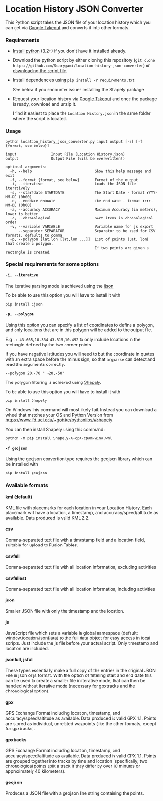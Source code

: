 # Location History JSON Converter

This Python script takes the JSON file of your location history which you can get via
[Google Takeout](https://takeout.google.com/settings/takeout/custom/location_history)
and converts it into other formats.

### Requirements

*  [Install python](https://wiki.python.org/moin/BeginnersGuide/Download) (3.2+) if you don't have it installed already.

*  Download the python script by either cloning this repository
   (`git clone https://github.com/Scarygami/location-history-json-converter`)
   or [downloading the script file](https://raw.githubusercontent.com/Scarygami/location-history-json-converter/master/location_history_json_converter.py).

*  Install dependencies using `pip install -r requirements.txt`

   See below if you encounter issues installing the Shapely package

*  Request your location history via [Google Takeout](https://takeout.google.com/settings/takeout/custom/location_history)
   and once the package is ready, download and unzip it.

   I find it easiest to place the `Location History.json` in the same folder where the script is located.

### Usage
```
python location_history_json_converter.py input output [-h] [-f {format, see below}]

input                Input File (Location History.json)
output               Output File (will be overwritten!)

optional arguments:
  -h, --help                             Show this help message and exit
  -f, --format {format, see below}       Format of the output
  -i, --iterative                        Loads the JSON file iteratively
  -s, --startdate STARTDATE              The Start Date - format YYYY-MM-DD (0h00)
  -e, --enddate ENDDATE                  The End Date - format YYYY-MM-DD (0h00)
  -a, --accuracy ACCURACY                Maximum Accuracy (in meters), lower is better
  -c, --chronological                    Sort items in chronological order
  -v, --variable VARIABLE                Variable name for js export
      --separator SEPARATOR              Separator to be used for CSV formats, defaults to comma
  -p, --polygon [lat,lon [lat,lon ...]]  List of points (lat, lon) that create a polygon.
                                         If two points are given a rectangle is created.
```

### Special requirements for some options

#### `-i, --iterative`

The iterative parsing mode is achieved using the [ijson](https://pypi.org/project/ijson/).

To be able to use this option you will have to install it with

    pip install ijson

#### `-p, --polygon`

Using this option you can specify a list of coordinates to define a polygon,
and only locations that are in this polygon will be added to the output file.

E.g `-p 43.665,10.334 43.815,10.492` to only include locations in the rectangle
defined by the two corner points.

If you have negative latitudes you will need to but the coordinate in quotes
with an extra space before the minus sign, so that `argparse` can detect and read
the arguments correctly.

    --polygon 20,-70 " -20,-50"

The polygon filtering is achieved using [Shapely](https://pypi.org/project/Shapely/).

To be able to use this option you will have to install it with

    pip install Shapely

On Windows this command will most likely fail. Instead you can download a wheel
that matches your OS and Python Version from https://www.lfd.uci.edu/~gohlke/pythonlibs/#shapely

You can then install Shapely using this command:

    python -m pip install Shapely-X-cpX-cpXm-winX.whl

#### `-f geojson`

Using the geojson convertion type requires the geojson library which can be installed with

    pip install geojson

### Available formats

#### kml (default)
KML file with placemarks for each location in your Location History.
Each placemark will have a location, a timestamp, and accuracy/speed/altitude as available.
Data produced is valid KML 2.2.

#### csv
Comma-separated text file with a timestamp field and a location field, suitable for upload to Fusion Tables.

#### csvfull
Comma-separated text file with all location information, excluding activities

#### csvfullest
Comma-separated text file with all location information, including activities

#### json
Smaller JSON file with only the timestamp and the location.

#### js
JavaScript file which sets a variable in global namespace (default: window.locationJsonData)
to the full data object for easy access in local scripts.
Just include the js file before your actual script.
Only timestamp and location are included.

#### jsonfull, jsfull
These types essentially make a full copy of the entries in the original JSON File in json or js format.
With the option of filtering start and end date this can be used to create a smaller file in iterative mode,
that can then be handled without iterative mode (necessary for gpxtracks and the chronological option).

#### gpx
GPS Exchange Format including location, timestamp, and accuracy/speed/altitude as available.
Data produced is valid GPX 1.1. Points are stored as individual, unrelated waypoints (like the other formats, except for gpxtracks).

#### gpxtracks
GPS Exchange Format including location, timestamp, and accuracy/speed/altitude as available.
Data produced is valid GPX 1.1. Points are grouped together into tracks by time and location (specifically, two chronological points split a track if they differ by over 10 minutes or approximately 40 kilometers).

#### geojson
Produces a JSON file with a geojson line string containing the points.
